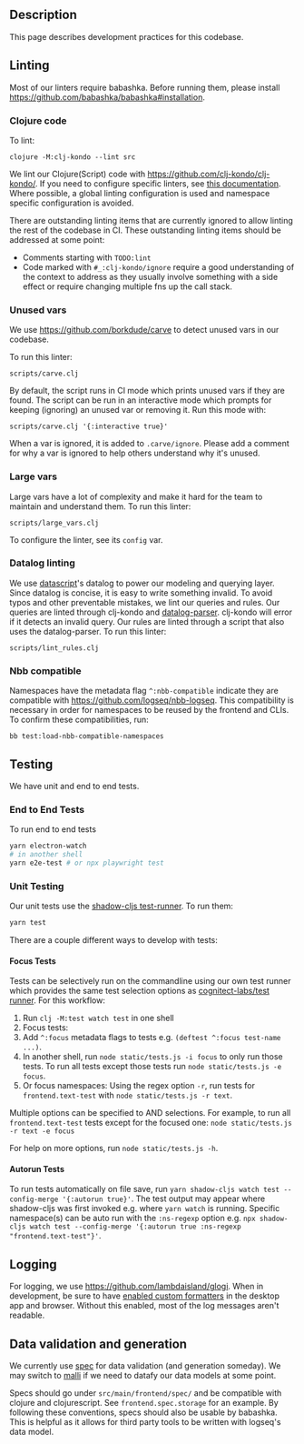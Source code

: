 ## Description

This page describes development practices for this codebase.

## Linting

Most of our linters require babashka. Before running them, please install
https://github.com/babashka/babashka#installation.

### Clojure code

To lint:
```
clojure -M:clj-kondo --lint src
```

We lint our Clojure(Script) code with https://github.com/clj-kondo/clj-kondo/. If you need to configure specific linters, see [this documentation](https://github.com/clj-kondo/clj-kondo/blob/master/doc/linters.md). Where possible, a global linting configuration is used and namespace specific configuration is avoided.

There are outstanding linting items that are currently ignored to allow linting the rest of the codebase in CI. These outstanding linting items should be addressed at some point:

* Comments starting with `TODO:lint`
* Code marked with `#_:clj-kondo/ignore` require a good understanding of the context to address as they usually involve something with a side effect or require changing multiple fns up the call stack.

### Unused vars

We use https://github.com/borkdude/carve to detect unused vars in our codebase.

To run this linter:
```
scripts/carve.clj
```

By default, the script runs in CI mode which prints unused vars if they are
found. The script can be run in an interactive mode which prompts for keeping
(ignoring) an unused var or removing it. Run this mode with:

```
scripts/carve.clj '{:interactive true}'
```

When a var is ignored, it is added to `.carve/ignore`. Please add a comment for
why a var is ignored to help others understand why it's unused.

### Large vars

Large vars have a lot of complexity and make it hard for the team to maintain
and understand them. To run this linter:
```
scripts/large_vars.clj
```

To configure the linter, see its `config` var.

### Datalog linting

We use [datascript](https://github.com/tonsky/datascript)'s datalog to power our modeling and querying layer. Since datalog is concise, it is easy to write something invalid. To avoid typos and other preventable mistakes, we lint our queries and rules. Our queries are linted through clj-kondo and [datalog-parser](https://github.com/lambdaforge/datalog-parser). clj-kondo will error if it detects an invalid query. Our rules are linted through a script that also uses the datalog-parser. To run this linter:
```
scripts/lint_rules.clj
```

### Nbb compatible

Namespaces have the metadata flag `^:nbb-compatible` indicate they are compatible with https://github.com/logseq/nbb-logseq. This compatibility is necessary in order for namespaces to be reused by the frontend and CLIs. To confirm these compatibilities, run:
```
bb test:load-nbb-compatible-namespaces
```

## Testing

We have unit and end to end tests.

### End to End Tests

To run end to end tests

``` bash
yarn electron-watch
# in another shell
yarn e2e-test # or npx playwright test
```

### Unit Testing

Our unit tests use the [shadow-cljs test-runner](https://shadow-cljs.github.io/docs/UsersGuide.html#_testing). To run them:

```bash
yarn test
```

There are a couple different ways to develop with tests:

#### Focus Tests

Tests can be selectively run on the commandline using our own test runner which
provides the same test selection options as [cognitect-labs/test
runner](https://github.com/cognitect-labs/test-runner#invoke-with-clojure--m-clojuremain).
For this workflow:

1. Run `clj -M:test watch test` in one shell
2. Focus tests:
  1. Add `^:focus` metadata flags to tests e.g. `(deftest ^:focus test-name ...)`.
  2. In another shell, run `node static/tests.js -i focus` to only run those
  tests. To run all tests except those tests run `node static/tests.js -e focus`.
3. Or focus namespaces: Using the regex option `-r`, run tests for `frontend.text-test` with `node static/tests.js -r text`.

Multiple options can be specified to AND selections. For example, to run all `frontend.text-test` tests except for the focused one: `node static/tests.js -r text -e focus`

For help on more options, run `node static/tests.js -h`.

#### Autorun Tests

To run tests automatically on file save, run `yarn
shadow-cljs watch test --config-merge '{:autorun true}'`. The test output may
appear where shadow-cljs was first invoked e.g. where `yarn watch` is running.
Specific namespace(s) can be auto run with the `:ns-regexp` option e.g. `npx
shadow-cljs watch test --config-merge '{:autorun true :ns-regexp
"frontend.text-test"}'`.

## Logging

For logging, we use https://github.com/lambdaisland/glogi. When in development,
be sure to have [enabled custom
formatters](https://github.com/binaryage/cljs-devtools/blob/master/docs/installation.md#enable-custom-formatters-in-chrome)
in the desktop app and browser. Without this enabled, most of the log messages
aren't readable.

## Data validation and generation

We currently use [spec](https://github.com/clojure/spec.alpha) for data
validation (and generation someday). We may switch to
[malli](https://github.com/metosin/malli) if we need to datafy our data models
at some point.

Specs should go under `src/main/frontend/spec/` and be compatible with clojure
and clojurescript. See `frontend.spec.storage` for an example. By following
these conventions, specs should also be usable by babashka. This is helpful as it
allows for third party tools to be written with logseq's data model.
